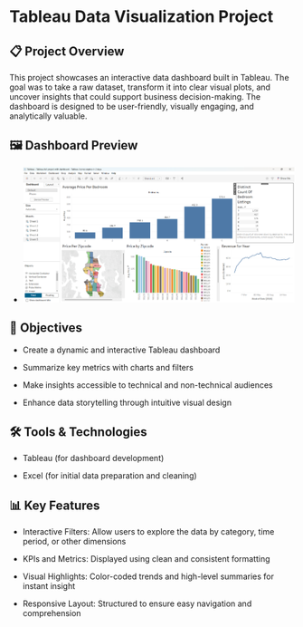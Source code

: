 # Tableau Data Visualization Project

## 📋 Project Overview

This project showcases an interactive data dashboard built in Tableau. The goal was to take a raw dataset, transform it into clear visual plots, and uncover insights that could support business decision-making. The dashboard is designed to be user-friendly, visually engaging, and analytically valuable.


## 🖼 Dashboard Preview

- ![Dashboard Screenshot](Dashboard_Overview.png)

## 🎯 Objectives

- Create a dynamic and interactive Tableau dashboard

- Summarize key metrics with charts and filters

- Make insights accessible to technical and non-technical audiences

- Enhance data storytelling through intuitive visual design

## 🛠 Tools & Technologies

- Tableau (for dashboard development)

- Excel (for initial data preparation and cleaning)

## 📊 Key Features

- Interactive Filters: Allow users to explore the data by category, time period, or other dimensions

- KPIs and Metrics: Displayed using clean and consistent formatting

- Visual Highlights: Color-coded trends and high-level summaries for instant insight

- Responsive Layout: Structured to ensure easy navigation and comprehension

